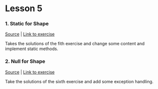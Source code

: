 # Lesson 5

### 1. Static for Shape
[Source](./A06_static_for_shapes/) | [Link to exercise](http://fsr.github.io/csharp-lessons/exercises/A06_static_for_shapes.html)

Takes the solutions of the fith exercise and change some content and implement static methods.

### 2. Null for Shape
[Source](./A07_exception_for_shapes/) | [Link to exercise](http://fsr.github.io/csharp-lessons/exercises/A07_exception_for_shapes.html)

Take the solutions of the sixth exercise and add some exception handling.
